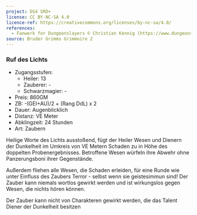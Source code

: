 ```yaml
---
project: DS4 SRD+
license: CC BY-NC-SA 4.0
licence-ref: https://creativecommons.org/licenses/by-nc-sa/4.0/
references: 
  - Fanwerk for Dungeonslayers © Christian Kennig (https://www.dungeonslayers.net/)
source: Bruder Grimms Grimmoire 2
---
```


### Ruf des Lichts

- Zugangsstufen:
  - Heiler: 13
  - Zauberer: -
  - Schwarzmagier: -
- Preis: 860GM
- ZB: -(GEI+AU)/2 + (Rang DdL) x 2
- Dauer: Augenblicklich
- Distanz: VE Meter
- Abklingzeit: 24 Stunden
- Art: Zaubern

Heilige Worte des Lichts ausstoßend, fügt der Heiler Wesen und Dienern der Dunkelheit im Umkreis von VE Metern Schaden zu in Höhe des doppelten Probenergebnisses. Betroffene Wesen würfeln ihre Abwehr ohne Panzerungsboni ihrer Gegenstände.

Außerdem fliehen alle Wesen, die Schaden erleiden, für eine Runde wie unter Einfluss des Zaubers Terror - selbst wenn sie geistesimmun sind! Der Zauber kann niemals wortlos gewirkt werden und ist wirkungslos gegen Wesen, die nichts hören können.

Der Zauber kann nicht von Charakteren gewirkt werden, die das Talent Diener der Dunkelheit besitzen

